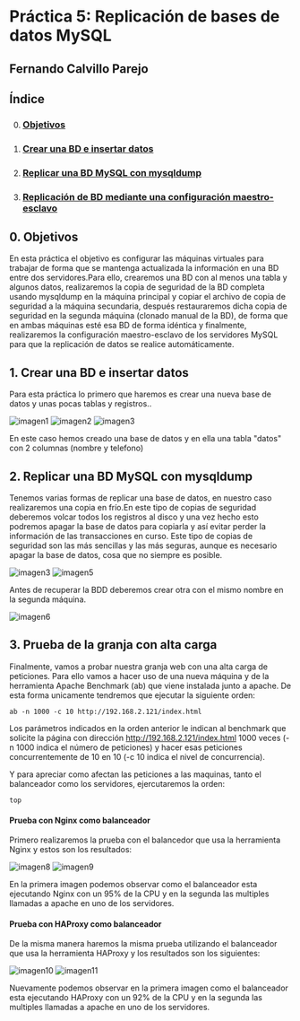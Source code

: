 # Práctica 5: Replicación de bases de datos MySQL
## Fernando Calvillo Parejo

## Índice

0. ### [Objetivos](#0)
1. ### [Crear una BD e insertar datos](#1)
2. ### [Replicar una BD MySQL con mysqldump](#2)
3. ### [Replicación de BD mediante una configuración maestro-esclavo](#3)

<div id='0' />

## 0. Objetivos

En esta práctica el objetivo es configurar las máquinas virtuales para trabajar de forma que se mantenga actualizada la información en una BD entre dos servidores.Para ello, crearemos una BD con al menos una tabla y algunos datos, realizaremos la copia de seguridad de la BD completa usando mysqldump en la máquina principal y copiar el archivo de copia de seguridad a la máquina secundaria, después restauraremos dicha copia de seguridad en la segunda máquina (clonado manual
de la BD), de forma que en ambas máquinas esté esa BD de forma idéntica y finalmente, realizaremos la configuración maestro-esclavo de los servidores MySQL para que la replicación de datos se realice automáticamente.

<div id='1' />

## 1. Crear una BD e insertar datos

Para esta práctica lo primero que haremos es crear una nueva base de datos y unas pocas tablas y registros..                 

![imagen1](https://github.com/FernandoCP/SWAP/blob/master/Práctica5/imagenes/1.png)
![imagen2](https://github.com/FernandoCP/SWAP/blob/master/Práctica5/imagenes/2.png)
![imagen3](https://github.com/FernandoCP/SWAP/blob/master/Práctica5/imagenes/3.png)
       
En este caso hemos creado una base de datos y en ella una tabla "datos" con 2 columnas (nombre y telefono)

## 2. Replicar una BD MySQL con mysqldump

Tenemos varias formas de replicar una base de datos, en nuestro caso realizaremos una copia en frío.En este tipo de copias de seguridad deberemos volcar todos los registros al disco y una vez hecho esto podremos apagar la base de datos para copiarla y así evitar perder la información de las transacciones en curso. Este tipo de copias de seguridad son las más sencillas y las más seguras, aunque es necesario apagar la base de datos, cosa que no siempre es posible.

![imagen3](https://github.com/FernandoCP/SWAP/blob/master/Práctica5/imagenes/3.png)
![imagen5](https://github.com/FernandoCP/SWAP/blob/master/Práctica5/imagenes/5.png)

Antes de recuperar la BDD deberemos crear otra con el mismo nombre en la segunda máquina.


![imagen6](https://github.com/FernandoCP/SWAP/blob/master/Práctica5/imagenes/6.png)

## 3. Prueba de la granja con alta carga

 Finalmente, vamos a probar nuestra granja web con una alta carga de peticiones. Para ello vamos a hacer uso de una nueva máquina y de la herramienta Apache Benchmark (ab) que viene instalada junto a apache. De esta forma unicamente tendremos que ejecutar la siguiente orden:

    ab -n 1000 -c 10 http://192.168.2.121/index.html
Los parámetros indicados en la orden anterior le indican al benchmark que solicite la página con dirección http://192.168.2.121/index.html 1000 veces (-n 1000 indica el número de peticiones) y hacer esas peticiones concurrentemente de 10 en 10 (-c 10 indica el nivel de concurrencia).

Y para apreciar como afectan las peticiones a las maquinas, tanto el balanceador como los servidores, ejercutaremos la orden: 

    top
 <div id='31' />
 
 #### Prueba con Nginx como balanceador
 
  Primero realizaremos la prueba con el balancedor que usa la herramienta Nginx y estos son los resultados:
 
 ![imagen8](https://github.com/FernandoCP/SWAP/blob/master/Práctica3/imagenes/nginxBenchmark.png)
 ![imagen9](https://github.com/FernandoCP/SWAP/blob/master/Práctica3/imagenes/nginxbenchamrk2.png)
 
 En la primera imagen podemos observar como el balanceador esta ejecutando Nginx con un 95% de la CPU y en la segunda las multiples llamadas a apache en uno de los servidores.
  <div id='32' />
 
 #### Prueba con HAProxy como balanceador
 
  De la misma manera haremos la misma prueba utilizando el balanceador que usa la herramienta HAProxy y los resultados son los siguientes:
  
 ![imagen10](https://github.com/FernandoCP/SWAP/blob/master/Práctica3/imagenes/BenchmarkHP.png)
 ![imagen11](https://github.com/FernandoCP/SWAP/blob/master/Práctica3/imagenes/BenchSWAP2HP.png)
  
  Nuevamente podemos observar en la primera imagen como el balanceador esta ejecutando HAProxy con un 92% de la CPU y en la segunda las multiples llamadas a apache en uno de los servidores.
